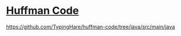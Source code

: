 # [Huffman Code](https://github.com/TypingHare/huffman-code)

https://github.com/TypingHare/huffman-code/tree/java/src/main/java